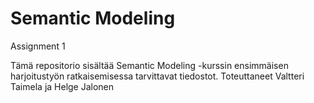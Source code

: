 # Semantic Modeling
Assignment 1

Tämä repositorio sisältää Semantic Modeling -kurssin ensimmäisen harjoitustyön ratkaisemisessa tarvittavat tiedostot. Toteuttaneet Valtteri Taimela ja Helge Jalonen